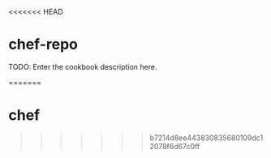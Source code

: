 <<<<<<< HEAD
# chef-repo

TODO: Enter the cookbook description here.

=======
# chef
>>>>>>> b7214d8ee443830835680109dc12078f6d67c0ff
